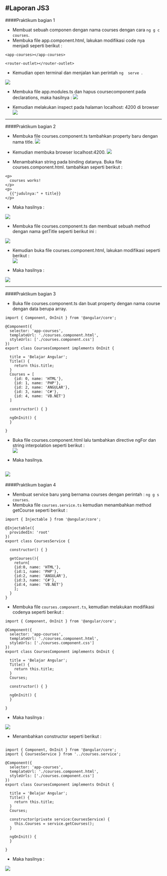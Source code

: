 #Laporan JS3
---
####Praktikum bagian 1
- Membuat	sebuah	componen dengan	nama courses dengan	cara ` ng g	c courses `.
- Membuka	file	app.component.html,	lakukan	modifikasi	code	nya	menjadi	seperti	berikut	:

```
<app-courses></app-courses>

<router-outlet></router-outlet>
```
- Kemudian open	terminal dan menjalan kan perintah `ng	serve `.

 ![](image/chapter1/j3soal2.jpg)

- Membuka file	app.modules.ts	dan	hapus coursecomponent pada declarations, maka hasilnya :
 ![](image/chapter1/j3soal3.jpg)
 
- Kemudian	melakukan	inspect	pada halaman localhost:	4200 di	browser
 ![](image/chapter1/j3soal4.jpg)

---
####Praktikum bagian 2
- Membuka	file courses.component.ts tambahkan	property baru dengan nama title.
 ![](image/chapter1/pr2.1.jpg)

- Kemudian	membuka	browser	localhost:4200.	
 ![](image/chapter1/j3soal5.jpg)

- Menambahkan string pada	binding	datanya. Buka file courses.component.html.	        tambahkan	seperti	berikut	:

```
<p>
  courses works!
</p>
<p>
  {{"judulnya:" + title}}
</p>

```
- Maka hasilnya :

 ![](image/chapter1/j3soal6.jpg)

- Membuka	file	courses.component.ts	dan	membuat	sebuah	method	dengan	nama	getTitle	seperti	berikut	ini	:

 ![](image/chapter1/pr2.5.jpg)

- Kemudian	buka	file	courses.component.html,	lakukan	modifikasi	seperti	berikut	:	
 ![](image/chapter1/pr2.6.jpg)

- Maka hasilnya :

 ![](image/chapter1/j3soal7.jpg)

---

####Praktikum bagian 3
- Buka	file	courses.component.ts	dan	buat	property	dengan	nama	course	dengan	data	berupa	array.

``` 
import { Component, OnInit } from '@angular/core';

@Component({
  selector: 'app-courses',
  templateUrl: './courses.component.html',
  styleUrls: ['./courses.component.css']
})
export class CoursesComponent implements OnInit {

  title = 'Belajar Angular';
  Title() {
    return this.title;
  }
  Courses = [
    {id: 0, name: 'HTML'},
    {id: 1, name: 'PHP'},
    {id: 2, name: 'ANGULAR'},
    {id: 3, name: 'C#'},
    {id: 4, name: 'VB.NET'}
  ]

  constructor() { }

  ngOnInit() {
  }

}

```

- Buka	file	courses.component.html	lalu	tambahkan	directive	ngFor	dan	string	interpolation	seperti	berikut	:	
  ![](image/chapter1/pr3.2.jpg)

- Maka hasilnya.

 ![](image/chapter1/j3soal8.jpg)
---
####Praktikum bagian 4
- Membuat service baru	yang bernama courses dengan	perintah : ` ng	g s	courses `.
- Membuka	file ` courses.service.ts `	kemudian menambahkan method	getCourse seperti	berikut	:	

```
import { Injectable } from '@angular/core';

@Injectable({
  providedIn: 'root'
})
export class CoursesService {

  constructor() { }

  getCourses(){
    return[
    {id:0, name: 'HTML'},
    {id:1, name: 'PHP'},
    {id:2, name: 'ANGULAR'},
    {id:3, name: 'C#'},
    {id:4, name: 'VB.NET'}
    ];
  }
}

```
- Membuka	file ` courses.component.ts `, kemudian	melakukan modifikasi codenya seperti	berikut	:	

```
import { Component, OnInit } from '@angular/core';

@Component({
  selector: 'app-courses',
  templateUrl: './courses.component.html',
  styleUrls: ['./courses.component.css']
})
export class CoursesComponent implements OnInit {

  title = 'Belajar Angular';
  Title() {
    return this.title;
  }
  Courses;

  constructor() { }

  ngOnInit() {
  }

}

```
- Maka hasilnya :

![](image/chapter1/j3soal10.jpg)

- Menambahkan	constructor	seperti	berikut	:	

```

import { Component, OnInit } from '@angular/core';
import { CoursesService } from '../courses.service';

@Component({
  selector: 'app-courses',
  templateUrl: './courses.component.html',
  styleUrls: ['./courses.component.css']
})
export class CoursesComponent implements OnInit {

  title = 'Belajar Angular';
  Title() {
    return this.title;
  }
  Courses;

  constructor(private service:CoursesService) { 
    this.Courses = service.getCourses();
  }

  ngOnInit() {
  }

}

```
- Maka hasilnya :

 ![](image/chapter1/j3soal11.jpg)

	
